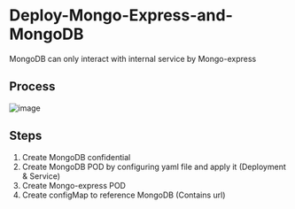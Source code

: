 # Deploy-Mongo-Express-and-MongoDB
MongoDB can only interact with internal service by Mongo-express 


## Process
![image](https://user-images.githubusercontent.com/103509243/219922252-30f1e734-75f5-4d7f-adf8-2ad5a7251d9d.png)

## Steps
1. Create MongoDB confidential
2. Create MongoDB POD by configuring yaml file and apply it (Deployment & Service)  
3. Create Mongo-express POD
4. Create configMap to reference MongoDB (Contains url)


  
